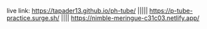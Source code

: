 live link: https://tapader13.github.io/ph-tube/ |||||
https://p-tube-practice.surge.sh/ ||||
https://nimble-meringue-c31c03.netlify.app/
